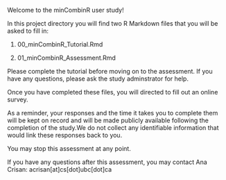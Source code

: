 Welcome to the minCombinR user study!

In this project directory you will find two R Markdown files that you will be asked to fill in:

1) 00_minCombinR_Tutorial.Rmd

2) 01_minCombinR_Assessment.Rmd

Please complete the tutorial before moving on to the assessment. If you have any questions, please ask the study adminstrator for help.

Once you have completed these files, you will directed to fill out an online survey.

As a reminder, your responses and the time it takes you to complete them will be kept on record and will be made publicly available following the completion of the study.We do not collect any identifiable information that would link these responses back to you.  

You may stop this assessment at any point.

If you have any questions after this assessment, you may contact Ana Crisan: acrisan[at]cs[dot]ubc[dot]ca


